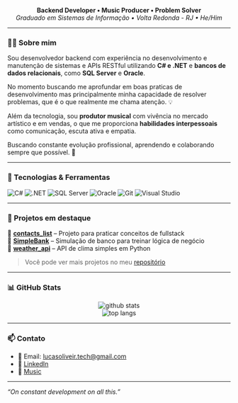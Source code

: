 <p align="center">
  <strong>Backend Developer • Music Producer • Problem Solver</strong><br>
  <em>Graduado em Sistemas de Informação • Volta Redonda - RJ • He/Him</em>
</p>

---

### 👨‍💻 Sobre mim

Sou desenvolvedor backend com experiência no desenvolvimento e manutenção de sistemas e APIs RESTful utilizando **C# e .NET** e **bancos de dados relacionais**, como **SQL Server** e **Oracle**.

No momento buscando me aprofundar em boas praticas de desenvolvimento mas principalmente minha capacidade de resolver problemas, que é o que realmente me chama atenção. 💡

Além da tecnologia, sou **produtor musical** com vivência no mercado artístico e em vendas, o que me proporciona **habilidades interpessoais** como comunicação, escuta ativa e empatia. 

Buscando constante evolução profissional, aprendendo e colaborando sempre que possível. 🎯

---

### 🧰 Tecnologias & Ferramentas

![C#](https://img.shields.io/badge/C%23-239120?style=flat&logo=c-sharp&logoColor=white)
![.NET](https://img.shields.io/badge/.NET-512BD4?style=flat&logo=dotnet&logoColor=white)
![SQL Server](https://img.shields.io/badge/SQL%20Server-CC2927?style=flat&logo=microsoft-sql-server&logoColor=white)
![Oracle](https://img.shields.io/badge/Oracle-F80000?style=flat&logo=oracle&logoColor=white)
![Git](https://img.shields.io/badge/Git-F05032?style=flat&logo=git&logoColor=white)
![Visual Studio](https://img.shields.io/badge/Visual%20Studio-5C2D91?style=flat&logo=visual-studio&logoColor=white)

---

### 📌 Projetos em destaque

🔹 [**contacts_list**](https://github.com/lucasolvv/contacts_list) – Projeto para praticar conceitos de fullstack  
🔹 [**SimpleBank**](https://github.com/lucasolvv/SimpleBank) – Simulação de banco para treinar lógica de negócio  
🔹 [**weather_api**](https://github.com/lucasolvv/weather_api) – API de clima simples em Python

> Você pode ver mais projetos no meu [repositório](https://github.com/lucasolvv?tab=repositories)

---

### 📊 GitHub Stats

<p align="center">
  <img src="https://github-readme-stats.vercel.app/api?username=lucasolvv&show_icons=true&theme=tokyonight" alt="github stats" />
  <br>
  <img src="https://github-readme-stats.vercel.app/api/top-langs/?username=lucasolvv&layout=compact&theme=tokyonight" alt="top langs" />
</p>

---

### 📫 Contato

- 📧 Email: lucasoliveir.tech@gmail.com  
- 💼 [LinkedIn](https://www.linkedin.com/in/lucas-oliveira-630049137/)  
- 🎵 [Music](https://linktr.ee/lvksound)

---

*“On constant development on all this.”*
